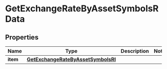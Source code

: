 

# GetExchangeRateByAssetSymbolsRData


## Properties

Name | Type | Description | Notes
------------ | ------------- | ------------- | -------------
**item** | [**GetExchangeRateByAssetSymbolsRI**](GetExchangeRateByAssetSymbolsRI.md) |  | 



